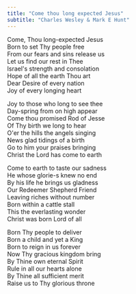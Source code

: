 ```yaml
---
title: "Come thou long expected Jesus"
subtitle: "Charles Wesley & Mark E Hunt"
---
```


Come, Thou long-expected Jesus  
Born to set Thy people free  
From our fears and sins release us  
Let us find our rest in Thee  
Israel's strength and consolation  
Hope of all the earth Thou art  
Dear Desire of every nation  
Joy of every longing heart  

Joy to those who long to see thee  
Day-spring from on high appear  
Come thou promised Rod of Jesse  
Of Thy birth we long to hear  
O'er the hills the angels singing  
News glad tidings of a birth  
Go to him your praises bringing  
Christ the Lord has come to earth

Come to earth to taste our sadness  
He whose glorie-s knew no end  
By his life he brings us gladness  
Our Redeemer Shepherd Friend  
Leaving riches without number  
Born within a cattle stall  
This the everlasting wonder  
Christ was born Lord of all

Born Thy people to deliver  
Born a child and yet a King  
Born to reign in us forever  
Now Thy gracious kingdom bring  
By Thine own eternal Spirit  
Rule in all our hearts alone  
By Thine all sufficient merit  
Raise us to Thy glorious throne